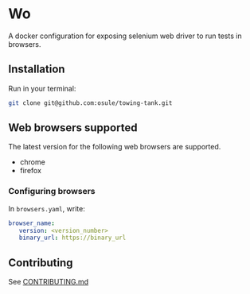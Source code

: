 # Wo #

A docker configuration for exposing selenium web driver to run tests in browsers.

## Installation ##
Run in your terminal:
```bash
git clone git@github.com:osule/towing-tank.git
```

## Web browsers supported ##
The latest version for the following web browsers are supported.
- chrome
- firefox

### Configuring browsers ###
In `browsers.yaml`, write:
```yaml
browser_name:
   version: <version_number>
   binary_url: https://binary_url
```

## Contributing ##
See [CONTRIBUTING.md](CONTRIBUTING.md)
